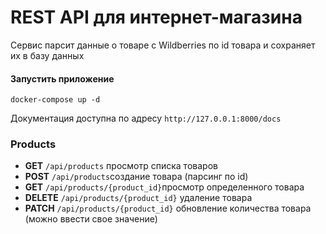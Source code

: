 # REST API для интернет-магазина

Сервис парсит данные о товаре с Wildberries по id товара и сохраняет их в базу данных 

#### Запустить приложение
```
docker-compose up -d
```
Документация доступна по адресу ```http://127.0.0.1:8000/docs```

### Products
+ **GET** ```/api/products``` просмотр списка товаров
+ **POST**   ```/api/products```создание товара (парсинг по id)
+ **GET**    ```/api/products/{product_id}```просмотр определенного товара 
+ **DELETE**  ```/api/products/{product_id}``` удаление товара 
+ **PATCH**  ```/api/products/{product_id}``` обновление количества товара (можно ввести свое значение)
